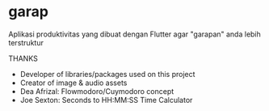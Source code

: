 # garap

Aplikasi produktivitas yang dibuat dengan Flutter agar "garapan" anda lebih terstruktur

THANKS
- Developer of libraries/packages used on this project
- Creator of image & audio assets
- Dea Afrizal: Flowmodoro/Cuymodoro concept
- Joe Sexton: Seconds to HH:MM:SS Time Calculator
